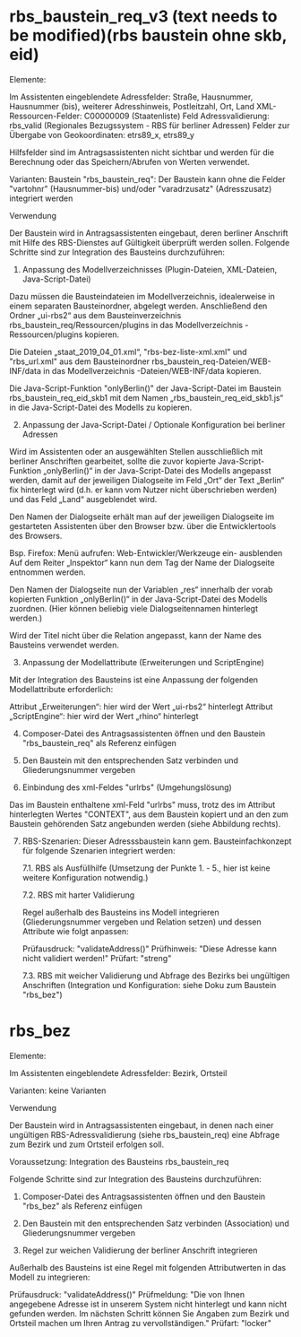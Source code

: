 # rbs_baustein_req_v3 (text needs to be modified)(rbs baustein ohne skb, eid)

Elemente:

Im Assistenten eingeblendete Adressfelder: Straße, Hausnummer, Hausnummer (bis), weiterer Adresshinweis, Postleitzahl, Ort, Land
XML-Ressourcen-Felder: C00000009  (Staatenliste)
Feld Adressvalidierung: rbs_valid (Regionales Bezugssystem - RBS für berliner Adressen)
Felder zur Übergabe von Geokoordinaten: etrs89_x, etrs89_y

Hilfsfelder sind im Antragsassistenten nicht sichtbar und werden für die Berechnung oder das Speichern/Abrufen von Werten verwendet.

Varianten:
Baustein "rbs_baustein_req": Der Baustein kann ohne die Felder "vartohnr" (Hausnummer-bis) und/oder "varadrzusatz" (Adresszusatz) integriert werden


Verwendung

Der Baustein wird in Antragsassistenten eingebaut, deren berliner Anschrift mit Hilfe des RBS-Dienstes auf Gültigkeit überprüft werden sollen.
Folgende Schritte sind zur Integration des Bausteins durchzuführen:

1. Anpassung des Modellverzeichnisses (Plugin-Dateien, XML-Dateien, Java-Script-Datei)

Dazu müssen die Bausteindateien im Modellverzeichnis, idealerweise in einem separaten Bausteinordner, abgelegt werden. 
Anschließend den Ordner „ui-rbs2“ aus dem Bausteinverzeichnis rbs_baustein_req/Ressourcen/plugins in das Modellverzeichnis <Modellname-Assistent>-Ressourcen/plugins kopieren. 

Die Dateien „staat_2019_04_01.xml“, "rbs-bez-liste-xml.xml" und "rbs_url.xml" aus dem Bausteinordner rbs_baustein_req-Dateien/WEB-INF/data in das Modellverzeichnis <Modellname-Assistent>-Dateien/WEB-INF/data kopieren.

Die Java-Script-Funktion "onlyBerlin()" der Java-Script-Datei im Baustein rbs_baustein_req_eid_skb1 mit dem Namen „rbs_baustein_req_eid_skb1.js“ in die Java-Script-Datei des Modells zu kopieren.

2. Anpassung der Java-Script-Datei / Optionale Konfiguration bei berliner Adressen 

Wird im Assistenten oder an ausgewählten Stellen ausschließlich mit berliner Anschriften gearbeitet, sollte die zuvor kopierte Java-Script-Funktion „onlyBerlin()“ in der Java-Script-Datei des Modells angepasst werden, damit auf der jeweiligen Dialogseite im Feld „Ort“ der Text „Berlin“ fix hinterlegt wird (d.h. er kann vom Nutzer nicht überschrieben werden) und das Feld „Land“ ausgeblendet wird.

Den Namen der Dialogseite erhält man auf der jeweiligen Dialogseite im gestarteten Assistenten über den Browser bzw. über die Entwicklertools des Browsers. 

Bsp. Firefox:
Menü aufrufen: Web-Entwickler/Werkzeuge ein- ausblenden
Auf dem Reiter „Inspektor“ kann nun dem Tag <body id> der Name der Dialogseite entnommen werden.

Den Namen der Dialogseite nun der Variablen „res“ innerhalb der vorab kopierten Funktion „onlyBerlin()“ in der Java-Script-Datei des Modells  zuordnen. (Hier können beliebig viele Dialogseitennamen hinterlegt werden.)

Wird der Titel nicht über die Relation angepasst, kann der Name des Bausteins verwendet werden. 

3. Anpassung der Modellattribute (Erweiterungen und ScriptEngine)

Mit der Integration des Bausteins ist eine Anpassung der folgenden Modellattribute erforderlich:

Attribut „Erweiterungen“: hier wird der Wert „ui-rbs2“ hinterlegt
Attribut „ScriptEngine“: hier wird der Wert „rhino“ hinterlegt

4. Composer-Datei des Antragsassistenten öffnen und den Baustein "rbs_baustein_req" als Referenz einfügen

5. Den Baustein mit den entsprechenden Satz verbinden und Gliederungsnummer vergeben

6. Einbindung des xml-Feldes "urlrbs" (Umgehungslösung)

Das im Baustein enthaltene xml-Feld "urlrbs" muss, trotz des im Attribut hinterlegten Wertes "CONTEXT", aus dem Baustein kopiert und an den zum Baustein gehörenden Satz angebunden werden (siehe Abbildung rechts).

7. RBS-Szenarien: 
Dieser Adresssbaustein kann gem. Bausteinfachkonzept für folgende Szenarien integriert werden:

   7.1. RBS als Ausfüllhilfe (Umsetzung der Punkte 1. - 5., hier ist keine weitere Konfiguration notwendig.)

   7.2. RBS mit harter Validierung

   Regel außerhalb des Bausteins ins Modell integrieren (Gliederungsnummer vergeben und Relation setzen) 
   und dessen Attribute wie folgt anpassen:

   Prüfausdruck: "validateAddress()"
   Prüfhinweis: "Diese Adresse kann nicht validiert werden!"
   Prüfart: "streng"

   7.3. RBS mit weicher Validierung und Abfrage des Bezirks bei ungültigen Anschriften 
   (Integration und Konfiguration: siehe Doku zum Baustein "rbs_bez")


# rbs_bez

Elemente:

Im Assistenten eingeblendete Adressfelder: Bezirk, Ortsteil


Varianten:
keine Varianten


Verwendung

Der Baustein wird in Antragsassistenten eingebaut, in denen nach einer ungültigen RBS-Adressvalidierung (siehe rbs_baustein_req) eine Abfrage zum Bezirk und zum Ortsteil erfolgen soll. 

Voraussetzung: Integration des Bausteins rbs_baustein_req

Folgende Schritte sind zur Integration des Bausteins durchzuführen:

1. Composer-Datei des Antragsassistenten öffnen und den Baustein "rbs_bez" als Referenz einfügen

2. Den Baustein mit den entsprechenden Satz verbinden (Association) und Gliederungsnummer vergeben


3. Regel zur weichen Validierung der berliner Anschrift integrieren

Außerhalb des Bausteins ist eine Regel mit folgenden Attributwerten in das Modell zu integrieren:

Prüfausdruck: "validateAddress()"
Prüfmeldung: "Die von Ihnen angegebene Adresse ist in unserem System nicht hinterlegt und kann nicht gefunden werden. Im nächsten Schritt können Sie Angaben zum Bezirk und Ortsteil machen um Ihren Antrag zu vervollständigen."
Prüfart: "locker"
   
 




